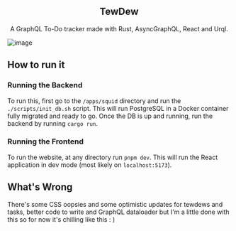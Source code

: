 <h2 align="center">
    TewDew
</h2>

<p align="center">
    A GraphQL To-Do tracker made with Rust, AsyncGraphQL, React and Urql.
</p>

![image](https://github.com/Squshy/TewDew/assets/36893334/df005e58-ff5d-4ecf-a2af-7da557a83be7)

## How to run it

### Running the Backend

To run this, first go to the `/apps/squid` directory and run the `./scripts/init_db.sh` script. This will run PostgreSQL in a Docker container fully migrated and ready to go. Once the DB is up and running, run the backend by running `cargo run`.

### Running the Frontend

To run the website, at any directory run `pnpm dev`. This will run the React application in dev mode (most likely on `localhost:5173`).

## What's Wrong

There's some CSS oopsies and some optimistic updates for tewdews and tasks, better code to write and GraphQL dataloader but I'm a little done with this so for now it's chilling like this : )
